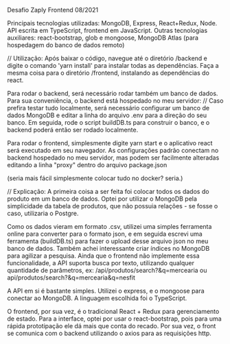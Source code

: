 Desafio Zaply Frontend 08/2021

Principais tecnologias utilizadas: MongoDB, Express, React+Redux, Node.
API escrita em TypeScript, frontend em JavaScript.
Outras tecnologias auxiliares: react-bootstrap, glob e mongoose, MongoDB Atlas (para hospedagem do banco de dados remoto)

// Utilização:
Após baixar o código, navegue até o diretório /backend e digite o comando 'yarn install' para instalar todas as dependências.
Faça a mesma coisa para o diretório /frontend, instalando as dependências do react.

Para rodar o backend, será necessário rodar também um banco de dados. Para sua conveniência, o backend está hospedado no meu servidor:
//
Caso prefira testar tudo localmente, será necessário configurar um banco de dados MongoDB e editar a linha do arquivo .env para a direção do seu banco.
Em seguida, rode o script buildDB.ts para construir o banco, e o backend poderá então ser rodado localmente.

Para rodar o frontend, simplesmente digite yarn start e o aplicativo react será executado em seu navegador. As configurações padrão conectam no backend hospedado no meu servidor, mas podem ser facilmente alteradas editando a linha "proxy" dentro do arquivo package.json

(seria mais fácil simplesmente colocar tudo no docker? seria.)

// Explicação:
A primeira coisa a ser feita foi colocar todos os dados do produto em um banco de dados. Optei por utilizar o MongoDB pela simplicidade da tabela de produtos, que não possuia relações - se fosse o caso, utilizaria o Postgre.

Como os dados vieram em formato .csv, utilizei uma simples ferramenta online para converter para o formato json, e em seguida escrevi uma ferramenta (buildDB.ts) para fazer o upload desse arquivo json no meu banco de dados. Também achei interessante criar índices no MongoDB para agilizar a pesquisa. Ainda que o frontend não implemente essa funcionalidade, a API suporta busca por texto, utilizando qualquer quantidade de parâmetros, ex:
/api/produtos/search?&q=mercearia
ou
api/produtos/search?&q=mercearia&q=nesfit

A API em si é bastante simples. Utilizei o express, e o mongoose para conectar ao MongoDB. A linguagem escolhida foi o TypeScript.

O frontend, por sua vez, é o tradicional React + Redux para gerenciamento de estado. Para a interface, optei por usar o react-bootstrap, pois para uma rápida prototipação ele dá mais que conta do recado. Por sua vez, o front se comunica com o backend utilizando o axios para as requisições http.
